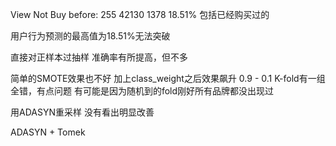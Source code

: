View Not Buy before:  255 42130 1378 18.51%
包括已经购买过的

用户行为预测的最高值为18.51%无法突破

直接对正样本过抽样
准确率有所提高，但不多

简单的SMOTE效果也不好
加上class_weight之后效果飙升
0.9 - 0.1
K-fold有一组全错，有点问题
有可能是因为随机到的fold刚好所有品牌都没出现过

用ADASYN重采样
没有看出明显改善

ADASYN + Tomek